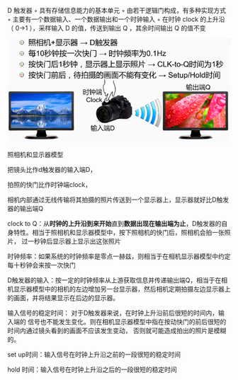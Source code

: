 D 触发器
◦ 具有存储信息能力的基本单元
◦ 由若干逻辑门构成，有多种实现方式
◦ 主要有一个数据输入、一个数据输出和一个时钟输入
◦ 在时钟 clock 的上升沿（ 0→1 ），采样输入 D 的值，传送到输出 Q ，其余时间输出 Q 的值不变

![image-20201102173813519](assets/image-20201102173813519.png)

照相机和显示器模型

把镜头比作d触发器的输入端D，

拍照的快门比作时钟端clock， 

相机内部通过无线传输将其拍摄的照片传送到一个显示器上，显示器就好比D触发器的输出端Q

clock to Q：从**时钟的上升沿到来开始**直到**数据出现在输出端为止**，D触发器的自身特性。相当于照相机和显示器模型中，按下照相机的快门后，照相机会拍一张照片， 过一秒钟后显示器上显示出这张照片

时钟频率：如果系统的时钟频率是零点一赫兹，则相当于在相机显示器模型中约定 每十秒钟会来按一次快门

D触发器的输入：按一定的时钟频率从上游获取信息并传递输出端Q，相当于在相机显示器模型中的相机的左边增加另一台显示器，然后相机定期拍摄左边显示器上的画面，并将结果显示在后边的显示器。



输入信号的稳定时间： 对于D触发器来说，在时钟上升沿前后很短的时间内，输入端的 信号也不能发生变化。则在相机显示器模型中指在按动快门的前后很短的时间内通过镜头看到的画面不应该发生变动， 否则就可能造成拍出的照片是模糊的。

set up时间：输入信号在时钟上升沿之前的一段很短的稳定时间

hold 时间：输入信号在时钟上升沿之后的一段很短的稳定时间